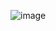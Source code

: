 ![image](https://user-images.githubusercontent.com/90235641/205505707-c6171250-b294-4c5b-add8-43fb5cd80e5a.png)
